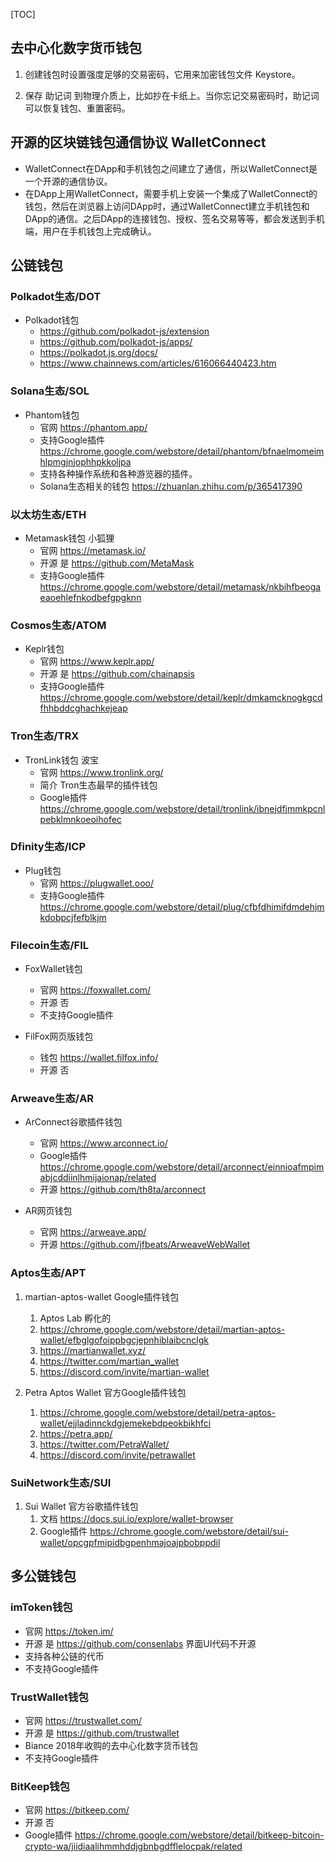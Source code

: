 [TOC]

## 去中心化数字货币钱包
1. 创建钱包时设置强度足够的交易密码，它用来加密钱包文件 Keystore。

2. 保存 助记词 到物理介质上，比如抄在卡纸上。当你忘记交易密码时，助记词可以恢复钱包、重置密码。

## 开源的区块链钱包通信协议 WalletConnect
- WalletConnect在DApp和手机钱包之间建立了通信，所以WalletConnect是一个开源的通信协议。
- 在DApp上用WalletConnect，需要手机上安装一个集成了WalletConnect的钱包，然后在浏览器上访问DApp时，通过WalletConnect建立手机钱包和DApp的通信。之后DApp的连接钱包、授权、签名交易等等，都会发送到手机端，用户在手机钱包上完成确认。

## 公链钱包
### Polkadot生态/DOT
- Polkadot钱包
    - https://github.com/polkadot-js/extension
    - https://github.com/polkadot-js/apps/
    - https://polkadot.js.org/docs/
    - https://www.chainnews.com/articles/616066440423.htm

### Solana生态/SOL
- Phantom钱包
    - 官网 https://phantom.app/
    - 支持Google插件 https://chrome.google.com/webstore/detail/phantom/bfnaelmomeimhlpmgjnjophhpkkoljpa
    - 支持各种操作系统和各种游览器的插件。
    - Solana生态相关的钱包 https://zhuanlan.zhihu.com/p/365417390

### 以太坊生态/ETH
- Metamask钱包 小狐狸
    - 官网 https://metamask.io/
    - 开源 是 https://github.com/MetaMask
    - 支持Google插件 https://chrome.google.com/webstore/detail/metamask/nkbihfbeogaeaoehlefnkodbefgpgknn

### Cosmos生态/ATOM
- Keplr钱包
    - 官网 https://www.keplr.app/
    - 开源 是 https://github.com/chainapsis
    - 支持Google插件 https://chrome.google.com/webstore/detail/keplr/dmkamcknogkgcdfhhbddcghachkejeap

### Tron生态/TRX
- TronLink钱包 波宝
    - 官网 https://www.tronlink.org/
    - 简介 Tron生态最早的插件钱包
    - Google插件 https://chrome.google.com/webstore/detail/tronlink/ibnejdfjmmkpcnlpebklmnkoeoihofec


### Dfinity生态/ICP
- Plug钱包
    - 官网 https://plugwallet.ooo/
    - 支持Google插件 https://chrome.google.com/webstore/detail/plug/cfbfdhimifdmdehjmkdobpcjfefblkjm

### Filecoin生态/FIL
- FoxWallet钱包
    - 官网 https://foxwallet.com/
    - 开源 否
    - 不支持Google插件

- FilFox网页版钱包
    - 钱包 https://wallet.filfox.info/
    - 开源 否

### Arweave生态/AR
- ArConnect谷歌插件钱包
    - 官网 https://www.arconnect.io/
    - Google插件 https://chrome.google.com/webstore/detail/arconnect/einnioafmpimabjcddiinlhmijaionap/related
    - 开源 https://github.com/th8ta/arconnect

- AR网页钱包
    - 官网 https://arweave.app/
    - 开源 https://github.com/jfbeats/ArweaveWebWallet

### Aptos生态/APT
1. martian-aptos-wallet Google插件钱包
   1. Aptos Lab 孵化的
   2. https://chrome.google.com/webstore/detail/martian-aptos-wallet/efbglgofoippbgcjepnhiblaibcnclgk
   3. https://martianwallet.xyz/
   4. https://twitter.com/martian_wallet
   5. https://discord.com/invite/martian-wallet

2. Petra Aptos Wallet 官方Google插件钱包
   1. https://chrome.google.com/webstore/detail/petra-aptos-wallet/ejjladinnckdgjemekebdpeokbikhfci
   2. https://petra.app/
   3. https://twitter.com/PetraWallet/
   4. https://discord.com/invite/petrawallet

### SuiNetwork生态/SUI
1. Sui Wallet 官方谷歌插件钱包
   1. 文档 https://docs.sui.io/explore/wallet-browser
   2. Google插件 https://chrome.google.com/webstore/detail/sui-wallet/opcgpfmipidbgpenhmajoajpbobppdil


## 多公链钱包
### imToken钱包
- 官网 https://token.im/
- 开源 是 https://github.com/consenlabs 界面UI代码不开源
- 支持各种公链的代币
- 不支持Google插件

### TrustWallet钱包
- 官网 https://trustwallet.com/
- 开源 是 https://github.com/trustwallet
- Biance 2018年收购的去中心化数字货币钱包
- 不支持Google插件

### BitKeep钱包
- 官网 https://bitkeep.com/
- 开源 否
- Google插件 https://chrome.google.com/webstore/detail/bitkeep-bitcoin-crypto-wa/jiidiaalihmmhddjgbnbgdfflelocpak/related

